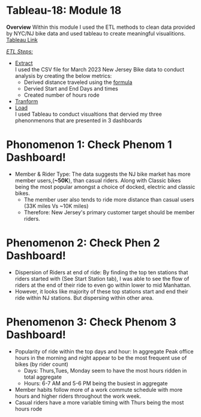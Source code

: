 # Tableau-18: Module 18

**Overview**
Within this module I used the ETL methods to clean data provided by NYC/NJ bike data and used tableau to create meaningful visualitions. <br>
[Tableau Link](https://public.tableau.com/app/profile/dj.thapa/viz/Hw18Final/Phenomenon1-RiderType)<br>

*<ins>ETL Steps:</ins>*
* <ins>Extract</ins> <br> I used the CSV file for March 2023 New Jersey Bike data to conduct analysis by creating the below metrics:
  * Derived distance traveled using the [formula](https://www.exceldemy.com/calculate-distance-between-two-gps-coordinates-excel/)
  * Dervied Start and End Days and times
  * Created number of hours rode
* <ins>Tranform</ins> <br> 
* <ins>Load</ins> <br> I used Tableau to conduct visualtions that dervied my three phenonmenons that are presented in 3 dashboards


# Phonomenon 1: Check Phenom 1 Dashboard! <br>
* Member & Rider Type: The data suggests the NJ bike market has more member users,(<b>~50K</b>), than casual riders. Along with Classic bikes being the most popular amongst a choice of docked, electric and classic bikes. 
  * The member user also tends to ride more distance than casual users (33K miles Vs ~10K miles)
  * Therefore: New Jersey's primary customer target should be member riders.

# Phenomenon 2:  Check Phen 2 Dashboard!<br> 
* Dispersion of Riders at end of ride: By finding the top ten stations that riders started with (See Start Station tab), I was able to see the flow of riders at the end of their ride to even go within lower to mid Manhattan. 
 * However, it looks like majority of these top stations start and end their ride within NJ stations. But dispersing within other area.

# Phenomenon 3: Check Phenom 3 Dashboard! <br>
* Popularity of ride within the top days and hour: In aggregate Peak office hours in the morning and night appear to be the most frequent use of bikes (by rider count)
  * Days:  Thurs,Tues, Monday seem to have the most hours ridden in total aggregate
  * Hours: 6-7 AM and 5-6 PM being the busiest in aggregate
* Member habits follow more of a work commute schedule with more hours and higher riders throughout the work week.
* Casual riders have a more variable timing with Thurs being the most hours rode



